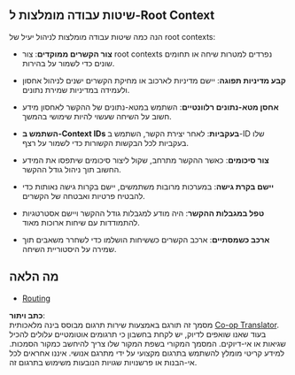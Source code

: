 <!--
CO_OP_TRANSLATOR_METADATA:
{
  "original_hash": "e1cbc99fa7185139ad6d539eca09a2b3",
  "translation_date": "2025-06-02T20:29:08+00:00",
  "source_file": "05-AdvancedTopics/mcp-root-contexts/README.md",
  "language_code": "he"
}
-->
## שיטות עבודה מומלצות ל-Root Context

הנה כמה שיטות עבודה מומלצות לניהול יעיל של root contexts:

- **צור הקשרים ממוקדים**: צור root contexts נפרדים למטרות שיחה או תחומים שונים כדי לשמור על בהירות.

- **קבע מדיניות תפוגה**: יישם מדיניות לארכוב או מחיקת הקשרים ישנים לניהול אחסון ולעמידה במדיניות שמירת נתונים.

- **אחסן מטא-נתונים רלוונטיים**: השתמש במטא-נתונים של ההקשר לאחסון מידע חשוב על השיחה שעשוי להיות שימושי בהמשך.

- **השתמש ב-Context IDs בעקביות**: לאחר יצירת הקשר, השתמש ב-ID שלו בעקביות לכל הבקשות הקשורות כדי לשמור על רצף.

- **צור סיכומים**: כאשר ההקשר מתרחב, שקול ליצור סיכומים שיתפסו את המידע החשוב תוך ניהול גודל ההקשר.

- **יישם בקרת גישה**: במערכות מרובות משתמשים, יישם בקרות גישה נאותות כדי להבטיח פרטיות ואבטחה של הקשרים.

- **טפל במגבלות ההקשר**: היה מודע למגבלות גודל ההקשר ויישם אסטרטגיות להתמודדות עם שיחות ארוכות מאוד.

- **ארכב כשמסתיים**: ארכב הקשרים כששיחות הושלמו כדי לשחרר משאבים תוך שמירה על היסטוריית השיחה.

## מה הלאה

- [Routing](../mcp-routing/README.md)

**כתב ויתור**:  
מסמך זה תורגם באמצעות שירות תרגום מבוסס בינה מלאכותית [Co-op Translator](https://github.com/Azure/co-op-translator). בעוד שאנו שואפים לדיוק, יש לקחת בחשבון כי תרגומים אוטומטיים עלולים להכיל שגיאות או אי-דיוקים. המסמך המקורי בשפת המקור שלו צריך להיחשב כמקור הסמכות. למידע קריטי מומלץ להשתמש בתרגום מקצועי על ידי מתרגם אנושי. איננו אחראים לכל אי-הבנות או פרשנויות שגויות הנובעות משימוש בתרגום זה.